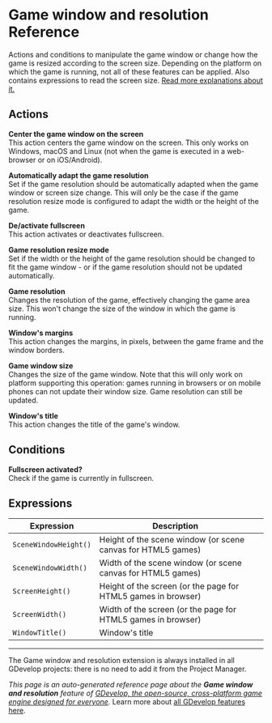 # Game window and resolution Reference

Actions and conditions to manipulate the game window or change how the game is resized according to the screen size. Depending on the platform on which the game is running, not all of these features can be applied.
Also contains expressions to read the screen size. [Read more explanations about it.](/gdevelop5/all-features/window)

## Actions

**Center the game window on the screen**  
This action centers the game window on the screen. This only works on Windows, macOS and Linux (not when the game is executed in a web-browser or on iOS/Android).

**Automatically adapt the game resolution**  
Set if the game resolution should be automatically adapted when the game window or screen size change. This will only be the case if the game resolution resize mode is configured to adapt the width or the height of the game.

**De/activate fullscreen**  
This action activates or deactivates fullscreen.

**Game resolution resize mode**  
Set if the width or the height of the game resolution should be changed to fit the game window - or if the game resolution should not be updated automatically.

**Game resolution**  
Changes the resolution of the game, effectively changing the game area size. This won't change the size of the window in which the game is running.

**Window's margins**  
This action changes the margins, in pixels, between the game frame and the window borders.

**Game window size**  
Changes the size of the game window. Note that this will only work on platform supporting this operation: games running in browsers or on mobile phones can not update their window size. Game resolution can still be updated.

**Window's title**  
This action changes the title of the game's window.

## Conditions

**Fullscreen activated?**  
Check if the game is currently in fullscreen.

## Expressions

| Expression | Description |  |
|-----|-----|-----|
| `SceneWindowHeight()` | Height of the scene window (or scene canvas for HTML5 games) ||
| `SceneWindowWidth()` | Width of the scene window (or scene canvas for HTML5 games) ||
| `ScreenHeight()` | Height of the screen (or the page for HTML5 games in browser) ||
| `ScreenWidth()` | Width of the screen (or the page for HTML5 games in browser) ||
| `WindowTitle()` | Window's title ||


---

The Game window and resolution extension is always installed in all GDevelop projects: there is no need to add it from the Project Manager.

*This page is an auto-generated reference page about the **Game window and resolution** feature of [GDevelop, the open-source, cross-platform game engine designed for everyone](https://gdevelop.io/).* Learn more about [all GDevelop features here](/gdevelop5/all-features).